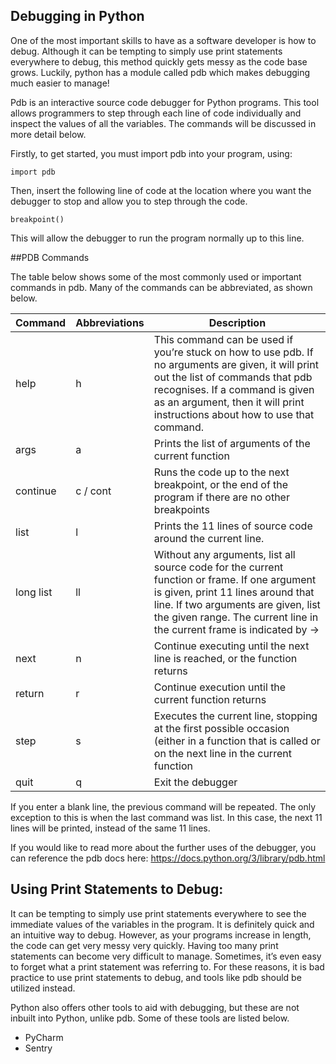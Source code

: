 ## Debugging in Python

One of the most important skills to have as a software developer is how to debug. Although it can be tempting to simply use print statements everywhere to debug, this method quickly gets messy as the code base grows. Luckily, python has a module called pdb which makes debugging much easier to manage! 


Pdb is an interactive source code debugger for Python programs. This tool allows programmers to step through each line of code individually and inspect the values of all the variables. The commands will be discussed in more detail below. 

Firstly, to get started, you must import pdb into your program, using:

```import pdb ```

Then, insert the following line of code at the location where you want the debugger to stop and allow you to step through the code.

```breakpoint()```

This will allow the debugger to run the program normally up to this line. 


##PDB Commands 

The table below shows some of the most commonly used or important commands in pdb. Many of the commands can be abbreviated, as shown below. 

| Command   | Abbreviations  | Description                                                                                                                                                                                                                                             |
|-----------|----------------|---------------------------------------------------------------------------------------------------------------------------------------------------------------------------------------------------------------------------------------------------------|
| help      | h              | This command can be used if you’re stuck on how to use pdb. If no arguments are given, it will print out the list of commands that pdb recognises. If a command is given as an argument, then it will print instructions about how to use that command. |
| args      | a              | Prints the list of arguments of the current function                                                                                                                                                                                                    |
| continue  | c / cont       | Runs the code up to the next breakpoint, or the end of the program if there are no other breakpoints                                                                                                                                                    |
| list      | l              | Prints the 11 lines of source code around the current line.                                                                                                                                                                                             |
| long list | ll             | Without any arguments, list all source code for the current function or frame. If one argument is given, print 11 lines around that line. If two arguments are given, list the given range. The current line in the current frame is indicated by ->    |
| next      | n              | Continue executing until the next line is reached, or the function returns                                                                                                                                                                              |
| return    | r              | Continue execution until the current function returns                                                                                                                                                                                                   |
| step      | s              | Executes the current line, stopping at the first possible occasion (either in a function that is called or on the next line in the current function                                                                                                     |
| quit      | q              | Exit the debugger                                                                                                                                                                                                                                       |



If you enter a blank line, the previous command will be repeated. The only exception to this is when the last command was list. In this case, the next 11 lines will be printed, instead of the same 11 lines. 

If you would like to read more about the further uses of the debugger, you can reference the pdb docs here: https://docs.python.org/3/library/pdb.html 

## Using Print Statements to Debug:

It can be tempting to simply use print statements everywhere to see the immediate values of the variables in the program. It is definitely quick and an intuitive way to debug. However, as your programs increase in length, the code can get very messy very quickly. Having too many print statements can become very difficult to manage. Sometimes, it’s even easy to forget what a print statement was referring to. For these reasons, it is bad practice to use print statements to debug, and tools like pdb should be utilized instead. 

Python also offers other tools to aid with debugging, but these are not inbuilt into Python, unlike pdb. Some of these tools are listed below. 
* PyCharm
* Sentry 
